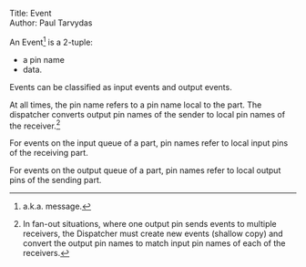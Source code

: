 Title: Event  
Author: Paul Tarvydas

An Event[^fn1] is a 2-tuple:

* a pin name
* data.

Events can be classified as input events and output events.

At all times, the pin name refers to a pin name local to the part.  The dispatcher converts output pin names of the sender to local pin names of the receiver.[^fn2]

For events on the input queue of a part, pin names refer to local input pins of the receiving part.

For events on the output queue of a part, pin names refer to local output pins of the sending part.

[^fn1]: a.k.a. message.

[^fn2]: In fan-out situations, where one output pin sends events to multiple receivers, the Dispatcher must create new events (shallow copy) and convert the output pin names to match input pin names of each of the receivers.